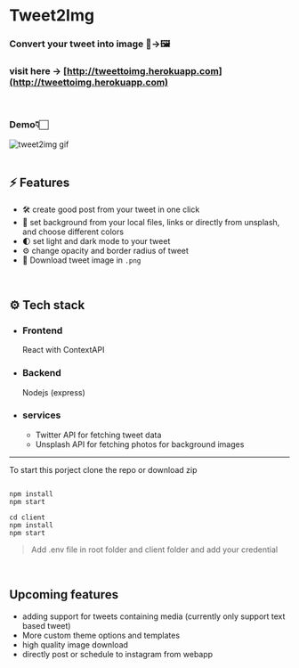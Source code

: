 # Tweet2Img

### Convert your tweet into image 🐤&#8594;🖼️
### visit here &#8594; [http://tweettoimg.herokuapp.com](http://tweettoimg.herokuapp.com)
<br />

### Demo👇🏻

<img src="client/src/assets/tweetimg.gif" alt="tweet2img gif"  >

<br />
<br />

## ⚡ Features

-  🛠 create good post from your tweet in one click
-  🌈 set background from your local files, links or directly from unsplash, and choose different colors
-  🌓 set light and dark mode to your tweet
-  ⚙️ change opacity and border radius of tweet
-  💾 Download tweet image in `.png`

<br/>

## ⚙️ Tech stack

-  ### Frontend

   React with ContextAPI

-  ### Backend

   Nodejs (express)

-  ### services
   -  Twitter API for fetching tweet data
   -  Unsplash API for fetching photos for background images

---

To start this porject clone the repo or download zip

```shell

npm install
npm start

cd client
npm install
npm start
```

> Add .env file in root folder and client folder and add your credential

<br />

## Upcoming features

-  adding support for tweets containing media (currently only support text based tweet)
-  More custom theme options and templates
-  high quality image download
-  directly post or schedule to instagram from webapp
